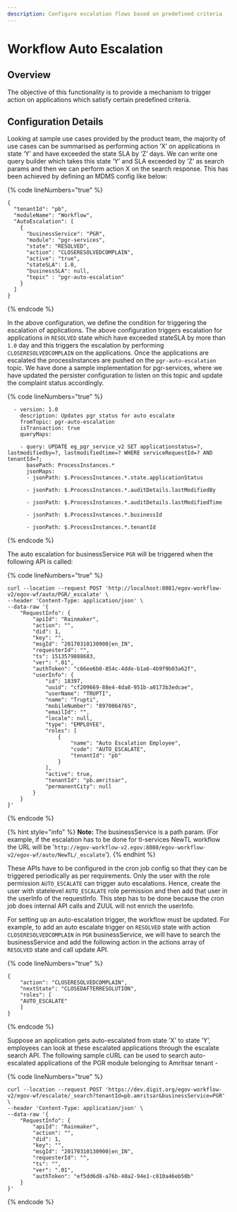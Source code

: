 ```yaml
---
description: Configure escalation flows based on predefined criteria
---
```


# Workflow Auto Escalation

## Overview

The objective of this functionality is to provide a mechanism to trigger action on applications which satisfy certain predefined criteria.&#x20;

## Configuration Details

Looking at sample use cases provided by the product team, the majority of use cases can be summarised as performing action ‘X’ on applications in state ‘Y’ and have exceeded the state SLA by ‘Z’ days. We can write one query builder which takes this state ‘Y’ and SLA exceeded by ‘Z’ as search params and then we can perform action X on the search response. This has been achieved by defining an MDMS config like below:

{% code lineNumbers="true" %}
```
{
  "tenantId": "pb",
  "moduleName": "Workflow",
  "AutoEscalation": [
    {
      "businessService": "PGR",
      "module": "pgr-services",
      "state": "RESOLVED",
      "action": "CLOSERESOLVEDCOMPLAIN",
      "active": "true",
      "stateSLA": 1.0,
      "businessSLA": null,
      "topic" : "pgr-auto-escalation"
    }
  ]
}
```
{% endcode %}

In the above configuration, we define the condition for triggering the escalation of applications. The above configuration triggers escalation for applications in `RESOLVED` state which have exceeded stateSLA by more than `1.0` day and this triggers the escalation by performing `CLOSERESOLVEDCOMPLAIN` on the applications. Once the applications are escalated the processInstances are pushed on the `pgr-auto-escalation` topic. We have done a sample implementation for pgr-services, where we have updated the persister configuration to listen on this topic and update the complaint status accordingly.

{% code lineNumbers="true" %}
```
  - version: 1.0
    description: Updates pgr status for auto escalate
    fromTopic: pgr-auto-escalation
    isTransaction: true
    queryMaps:

    - query: UPDATE eg_pgr_service_v2 SET applicationstatus=?, lastmodifiedby=?, lastmodifiedtime=? WHERE serviceRequestId=? AND tenantId=?;
      basePath: ProcessInstances.*
      jsonMaps:
      - jsonPath: $.ProcessInstances.*.state.applicationStatus

      - jsonPath: $.ProcessInstances.*.auditDetails.lastModifiedBy

      - jsonPath: $.ProcessInstances.*.auditDetails.lastModifiedTime

      - jsonPath: $.ProcessInstances.*.businessId

      - jsonPath: $.ProcessInstances.*.tenantId
```
{% endcode %}

&#x20;The auto escalation for businessService `PGR` will be triggered when the following API is called:

{% code lineNumbers="true" %}
```
curl --location --request POST 'http://localhost:8081/egov-workflow-v2/egov-wf/auto/PGR/_escalate' \
--header 'Content-Type: application/json' \
--data-raw '{
    "RequestInfo": {
        "apiId": "Rainmaker",
        "action": "",
        "did": 1,
        "key": "",
        "msgId": "20170310130900|en_IN",
        "requesterId": "",
        "ts": 1513579888683,
        "ver": ".01",
        "authToken": "c66ee6b0-854c-4dde-b1a6-4b9f9b03a62f",
        "userInfo": {
            "id": 18397,
            "uuid": "cf209669-88e4-4da8-951b-a0173b3edcae",
            "userName": "TRUPTI",
            "name": "Trupti",
            "mobileNumber": "8970064765",
            "emailId": "",
            "locale": null,
            "type": "EMPLOYEE",
            "roles": [
                {
                    "name": "Auto Escalation Employee",
                    "code": "AUTO_ESCALATE",
                    "tenantId": "pb"
                }
            ],
            "active": true,
            "tenantId": "pb.amritsar",
            "permanentCity": null
        }
    }
}'
```
{% endcode %}

{% hint style="info" %}
**Note:** The businessService is a path param. (For example, if the escalation has to be done for tl-services NewTL workflow the URL will be '`http://egov-workflow-v2.egov:8080/egov-workflow-v2/egov-wf/auto/NewTL/_escalate`').
{% endhint %}

These APIs have to be configured in the cron job config so that they can be triggered periodically as per requirements. Only the user with the role permission `AUTO_ESCALATE` can trigger auto escalations.  Hence, create the user with statelevel `AUTO_ESCALATE` role permission and then add that user in the userInfo of the requestInfo. This step has to be done because the cron job does internal API calls and ZUUL will not enrich the userInfo.

For setting up an auto-escalation trigger, the workflow must be updated. For example, to add an auto escalate trigger on `RESOLVED` state with action `CLOSERESOLVEDCOMPLAIN` in `PGR` businessService, we will have to search the businessService and add the following action in the actions array of `RESOLVED` state and call update API.

{% code lineNumbers="true" %}
```
{
    "action": "CLOSERESOLVEDCOMPLAIN",
    "nextState": "CLOSEDAFTERRESOLUTION",
    "roles": [
    "AUTO_ESCALATE"
    ]
}
```
{% endcode %}

Suppose an application gets auto-escalated from state ‘X' to state 'Y’, employees can look at these escalated applications through the escalate search API. The following sample cURL can be used to search auto-escalated applications of the PGR module belonging to Amritsar tenant -

{% code lineNumbers="true" %}
```
curl --location --request POST 'https://dev.digit.org/egov-workflow-v2/egov-wf/escalate/_search?tenantId=pb.amritsar&businessService=PGR' \
--header 'Content-Type: application/json' \
--data-raw '{
    "RequestInfo": {
        "apiId": "Rainmaker",
        "action": "",
        "did": 1,
        "key": "",
        "msgId": "20170310130900|en_IN",
        "requesterId": "",
        "ts": "",
        "ver": ".01",
        "authToken": "ef5dd6d8-a76b-40a2-94e1-c810a46eb50b"
    }
}'
```
{% endcode %}
